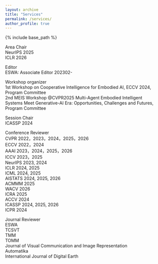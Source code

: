 ```yaml
---
layout: archive
title: "Services"
permalink: /services/
author_profile: true
---
```


{% include base_path %}

Area Chair   
NeurIPS 2025     
ICLR 2026   


Editor  
ESWA: Associate Editor 202302-  

Workshop organizer  
1st Workshop on Cooperative Intelligence for Embodied AI, ECCV 2024, Program Committee  
2nd MEIS Workshop @CVPR2025 Multi-Agent Embodied Intelligent Systems Meet Generative-AI Era: Opportunities, Challenges and Futures, Program Committee   

Session Chair      
ICASSP 2024    


Conference Reviewer  
CVPR 2022，2023，2024，2025，2026             
ECCV 2022，2024    
AAAI 2023，2024，2025，2026          
ICCV 2023，2025       
NeurIPS 2023, 2024         
ICLR 2024, 2025     
ICML 2024, 2025      
AISTATS 2024, 2025, 2026         
ACMMM 2025    
WACV 2026    
ICRA 2025  
ACCV 2024  
ICASSP 2024, 2025, 2026         
ICPR 2024  

Journal Reviewer  
ESWA  
TCSVT   
TMM  
TOMM   
Journal of Visual Communication and Image Representation  
Automatika  
International Journal of Digital Earth  



